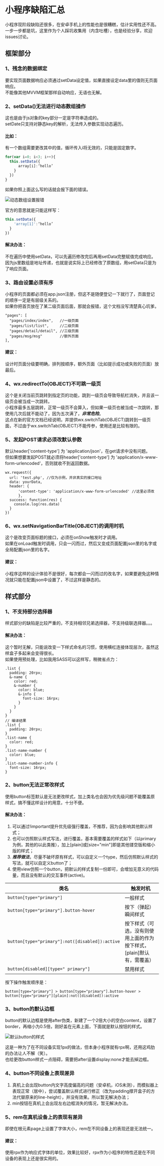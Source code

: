 # 小程序缺陷汇总

小程序现阶段缺陷还很多，在安卓手机上的性能也是很糟糕，估计实用性还不高。<br>
一步一步都是坑，这里作为个人踩坑收集用（内含吐槽），也是经验分享，欢迎issues讨论。

## 框架部分

### 1、残念的数据绑定

要实现页面数据响应必须通过setData设定值，如果直接设定data里的值则无页面响应。<br>
不能像其他MVVM框架那样自动响应，无语也无解。

### 2、setData()无法进行动态数组操作

这也是由于js对象的key部分一定是字符串造成的。<br>
setDate只支持对静态key的解析，无法传入参数实现动态遍历。

#### 比如：

有一个数组需要更改其中的值，循环传入i将无效的，只能是固定数字。

```javascript
for(var i=0; i<3; i++){
  this.setData({
      array[i]:‘hello’
    }
  })
}
```

如果你照上面这么写的话就会报下面的错误。

![动态数组设置报错](https://github.com/zwei76/WXApp-bugCollection/raw/master/img/1:1.png)

官方的意思就是只能这样写：

```javascript
this.setData({
    'array[1]':‘hello’
  }
})
```

#### 解决办法：

不在遍历中使用setData，可以先遍历修改完后再用setData完整赋值完成响应。<br>
因为js里数组是地址传递，也就是说实际上已经修改了原数组，用setData只是为了响应页面。

### 3、路由设置必须有序

小程序的页面都必须在app.json注册，但这不是随便登记一下就行了，页面登记的顺序一定是有层级关系的。<br>
如果你把首页放在了某二级页面后面，那就会报错，这个文档没写清楚真心坑爹。

```
"pages": [
  "pages/index/index",   //一级页面
  "pages/list/list",     //二级页面
  "pages/detail/detail", //三级页面
  "pages/msg/msg"        //额外页面
],
```

#### 建议：

设计时页面分级要明确，排列按顺序，额外页面（比如提示成功或失败的页面）放最后。

### 4、wx.redirectTo(OBJECT)不可跳一级页

这个是关闭当前页跳转到指定页的功能，跳到一级页会导致导航栏消失，并且该一级页会被当成一次跳转。<br>
小程序最多五层跳转，正常一级页不会算入，但如果一级页也被当成一次跳转，那使用几次后就不能动了，因为五次满了，**_非常危险_**。<br>
这点在新的官方文档已经说明，并提供wx.switchTab(OBJECT)跳转到一级页面，不过由于wx.switchTab(OBJECT)不能传参，使用还是比较有限的。

### 5、发起POST请求必须改默认参数

默认header['content-type'] 为 'application/json'，在get请求中没有问题。<br>
但如果想要发起POST就必须将header['content-type'] 为 'application/x-www-form-urlencoded'，否则就收不到返回数据。

```
wx.request({
  url: 'test.php', //仅为示例，并非真实的接口地址
  data: yourData,
  header: {
      'content-type': 'application/x-www-form-urlencoded' //这里必须改
      },
  success: function(res) {
    console.log(res.data)
  }
})
```

### 6、wx.setNavigationBarTitle(OBJECT)的调用时机

这个是改变页面标题的接口，必须在onShow触发时才调用。<br>
如果在onLoad触发时调用，只会一闪而过，然后又变成页面配置json里的名字或全局配置json里的名字。

#### 建议：

小程序这样的设计体验不是很好，每次都会一闪而过的改名字，如果要避免这种情况就只能在配置json中设置了，不过这样是静态的。

## 样式部分

### 1、不支持部分选择器

样式部分的缺陷是比较严重的，不支持相邻兄弟选择器，不支持级联选择器。。。

#### 解决办法：

这个暂时无解，只能说改变一下样式命名的习惯，使用横杠连接体现层次，虽然这样盒子多起来会变得很长。<br>
如果使用预处理，比如我用SASS可以这样写，稍微省点力：

```
.list {
  padding: 20rpx;
  &-name {
    color: red;
    &-number {
      color: blue;
      &-info {
        font-size: 16rpx;
      }
    }
  }
}
// 编译结果
.list {
  padding: 20rpx;
}
.list-name {
  color: red;
}
.list-name-number {
  color: blue;
}
.list-name-number-info {
  font-size: 16rpx;
}
```

### 2、button无法正常改样式

使用button标签默认是无法更改样式，加上类名也会因为优先级问题不能覆盖原样式，搞不懂这样设计的用意，十分不便。

#### 解决办法：

1. 可以通过!important提升优先级强行覆盖，不推荐，因为会影响其他默认样式；
2. 也可以仿照默认样式写法，进行覆盖，基本需要覆盖的样式如下（以primary为例，其他的以此类推），加上[plain]或[size="min"]即是其他镂空版和缩小版的样式；
3. **_推荐做法_**，尽量不破坏原有样式，可以自定义一个type，然后仿照默认样式的写法，就可以自定义button了；
4. 使用view仿照一个button，把默认的样式复制一份即可，会增加无意义的代码量，而且没有默认的交互事件(active)。

类名                                             | 触发时机
----------------------------------------------- | --------------------------------------
`button[type="primary"]`                        | 一般样式
`button[type="primary"].button-hover`           | 按下（弹起）瞬间样式
`button[type="primary"]:not([disabled]):active` | 按下样式（可选，没有则使用上面的作为按下样式，[plain]默认有，需覆盖）
`button[disabled][type=" primary"]`             | 禁用样式

按下操作触发顺序是：

```
button[type="primary"] > button[type="primary"].button-hover > button[type="primary"][plain]:not([disabled]):active
```

### 3、button的默认边框

button的默认边框是使用after伪类，新建了一个2倍大小的空白content，设置了border，再缩小为0.5倍，刚好盖在元素上面，下面就是默认按钮的样式。

![默认button的样式](https://github.com/zwei76/WXApp-bugCollection/raw/master/img/2:1.png)

这是一种为了在不同设备实现1px的做法，但本身小程序就有rpx啊，还用这鸡肋的办法让人不解（笑）。  
也给更改button样式一点阻碍，需要把after设置display:none才能去掉边框。

### 4、button不同设备上表现差异

1. 真机上会出现button内文字高度偏高的问题（安卓机，iOS未测），而模拟器上表现正常（居中），尝试覆盖默认样式进行修正（改为padding撑开盒子的方法代替原来的line-height），并没有效果。所以暂无解决办法；
2. min按钮在真机上会出现左右边框消失的情况，暂无解决办法。

### 5、rem在真机设备上的表现有差异

即使在根元素page上设置了字体大小，rem在不同设备上的表现还是无法统一。

#### 建议：

使用rpx作为响应式字体的单位，效果比较好，rpx作为小程序的特性还是在不同设备的表现上还是很实用的。
